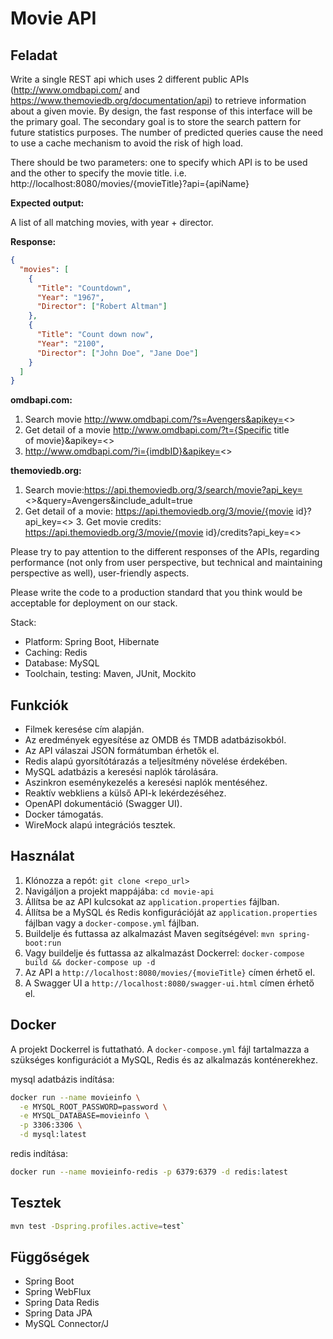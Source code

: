 # Movie API

## Feladat

Write a single REST api which uses 2 different public APIs (http://www.omdbapi.com/ and  https://www.themoviedb.org/documentation/api) to retrieve information about a given  movie. By design, the fast response of this interface will be the primary goal. The  secondary goal is to store the search pattern for future statistics purposes. The number of predicted queries cause the need to use a cache mechanism to avoid the  risk of high load.

There should be two parameters: one to specify which API is to be used and the other to  specify the movie title. i.e. http://localhost:8080/movies/{movieTitle}?api={apiName}

**Expected output:**

A list of all matching movies, with year + director.

**Response:**

```json
{
  "movies": [
    {
      "Title": "Countdown",
      "Year": "1967",
      "Director": ["Robert Altman"]
    },
    {
      "Title": "Count down now",
      "Year": "2100",
      "Director": ["John Doe", "Jane Doe"]
    }
  ]
}
```

**omdbapi.com:**

1. Search movie
   http://www.omdbapi.com/?s=Avengers&apikey=<<api key>>
2. Get detail of a movie http://www.omdbapi.com/?t={Specific title  
   of movie}&apikey=<<api key>>
3. http://www.omdbapi.com/?i={imdbID}&apikey=<<api key>>
   
**themoviedb.org:**

1. Search movie:https://api.themoviedb.org/3/search/movie?api_key=<<api  key>>&query=Avengers&include_adult=true
2. Get detail of a movie: https://api.themoviedb.org/3/movie/{movie id}?api_key=<<api key>> 3. Get movie credits: https://api.themoviedb.org/3/movie/{movie id}/credits?api_key=<<api key>>
   
Please try to pay attention to the different responses of the APIs, regarding performance (not only  from user perspective, but technical and maintaining perspective as well), user-friendly aspects.

Please write the code to a production standard that you think would be acceptable for deployment  on our stack.

Stack:

- Platform: Spring Boot, Hibernate  
- Caching: Redis
- Database: MySQL
- Toolchain, testing: Maven, JUnit, Mockito

## Funkciók

* Filmek keresése cím alapján.
* Az eredmények egyesítése az OMDB és TMDB adatbázisokból.
* Az API válaszai JSON formátumban érhetők el.
* Redis alapú gyorsítótárazás a teljesítmény növelése érdekében.
* MySQL adatbázis a keresési naplók tárolására.
* Aszinkron eseménykezelés a keresési naplók mentéséhez.
* Reaktív webkliens a külső API-k lekérdezéséhez.
* OpenAPI dokumentáció (Swagger UI).
* Docker támogatás.
* WireMock alapú integrációs tesztek.

## Használat

1.  Klónozza a repót: `git clone <repo_url>`
2.  Navigáljon a projekt mappájába: `cd movie-api`
3.  Állítsa be az API kulcsokat az `application.properties` fájlban.
4.  Állítsa be a MySQL és Redis konfigurációját az `application.properties` fájlban vagy a `docker-compose.yml` fájlban.
5.  Buildelje és futtassa az alkalmazást Maven segítségével: `mvn spring-boot:run`
6.  Vagy buildelje és futtassa az alkalmazást Dockerrel: `docker-compose build && docker-compose up -d`
7.  Az API a `http://localhost:8080/movies/{movieTitle}` címen érhető el.
8.  A Swagger UI a `http://localhost:8080/swagger-ui.html` címen érhető el.

## Docker

A projekt Dockerrel is futtatható. A `docker-compose.yml` fájl tartalmazza a szükséges konfigurációt a MySQL, Redis és az alkalmazás konténerekhez.

mysql adatbázis indítása:

```bash
docker run --name movieinfo \
  -e MYSQL_ROOT_PASSWORD=password \
  -e MYSQL_DATABASE=movieinfo \
  -p 3306:3306 \
  -d mysql:latest
  ```

redis indítása:

```bash
docker run --name movieinfo-redis -p 6379:6379 -d redis:latest
```

## Tesztek

```bash
mvn test -Dspring.profiles.active=test`
```

## Függőségek

* Spring Boot
* Spring WebFlux
* Spring Data Redis
* Spring Data JPA
* MySQL Connector/J
